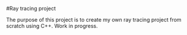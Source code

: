 #Ray tracing project

The purpose of this project is to create my own ray tracing project from scratch using C++. Work in progress.